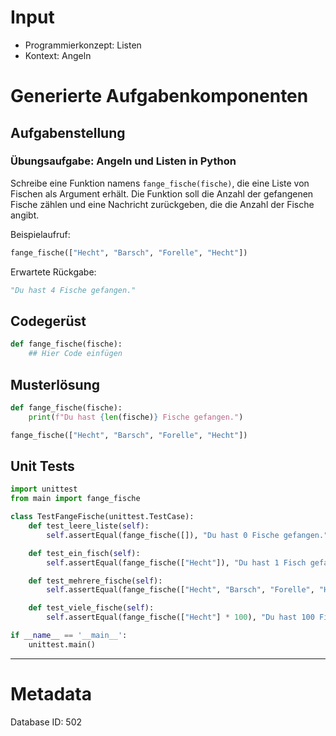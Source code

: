 # Input
- Programmierkonzept: Listen
- Kontext: Angeln

# Generierte Aufgabenkomponenten
## Aufgabenstellung
### Übungsaufgabe: Angeln und Listen in Python

Schreibe eine Funktion namens `fange_fische(fische)`, die eine Liste von Fischen als Argument erhält. Die Funktion soll die Anzahl der gefangenen Fische zählen und eine Nachricht zurückgeben, die die Anzahl der Fische angibt. 

Beispielaufruf: 
```python
fange_fische(["Hecht", "Barsch", "Forelle", "Hecht"])
```

Erwartete Rückgabe:
```python
"Du hast 4 Fische gefangen."
```

## Codegerüst
```python
def fange_fische(fische):
    ## Hier Code einfügen
```

## Musterlösung
```python
def fange_fische(fische):
    print(f"Du hast {len(fische)} Fische gefangen.")

fange_fische(["Hecht", "Barsch", "Forelle", "Hecht"])
```

## Unit Tests
```python
import unittest
from main import fange_fische

class TestFangeFische(unittest.TestCase):
    def test_leere_liste(self):
        self.assertEqual(fange_fische([]), "Du hast 0 Fische gefangen.")

    def test_ein_fisch(self):
        self.assertEqual(fange_fische(["Hecht"]), "Du hast 1 Fisch gefangen.")

    def test_mehrere_fische(self):
        self.assertEqual(fange_fische(["Hecht", "Barsch", "Forelle", "Hecht"]), "Du hast 4 Fische gefangen.")

    def test_viele_fische(self):
        self.assertEqual(fange_fische(["Hecht"] * 100), "Du hast 100 Fische gefangen.")

if __name__ == '__main__':
    unittest.main()
```
___
# Metadata
Database ID: 502
